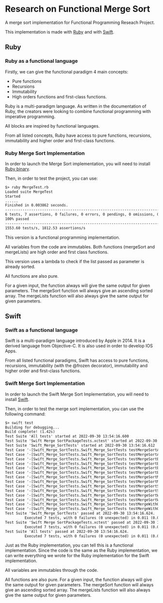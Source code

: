# Research on Functional Merge Sort

A merge sort implementation for Functional Programming Reseach Project.

This implementation is made with [Ruby](./Ruby%20Merge%20Sort/) and with [Swift](./Swift%20Merge%20Sort/).

## Ruby

### Ruby as a functional language

Firstly, we can give the functional paradigm 4 main concepts:

- Pure functions
- Recursions
- Immutability
- High orders functions and first-class functions.

Ruby is a multi-paradigm language. As written in the documentation of Ruby, the creators were looking to combine functional programming with imperative programming.

All blocks are inspired by functional languages.

From all listed concepts, Ruby have access to pure functions, recursions, immutability and higher order and first-class functions.

### Ruby Merge Sort Implementation

In order to launch the Merge Sort implementation, you will need to install [Ruby binary](https://www.ruby-lang.org/en/documentation/installation/).

Then, in order to test the project, you can use:

```txt
$> ruby MergeTest.rb
Loaded suite MergeTest
Started
......
Finished in 0.003862 seconds.
-------------------------------------------------------------------------------------------------------------------------------------------------------------------------------------------------
6 tests, 7 assertions, 0 failures, 0 errors, 0 pendings, 0 omissions, 0 notifications
100% passed
-------------------------------------------------------------------------------------------------------------------------------------------------------------------------------------------------
1553.60 tests/s, 1812.53 assertions/s
```

This version is a functional programming implementation.

All variables from the code are immutables. Both functions (mergeSort and mergeLists) are high order and first class functions.

This version uses a lambda to check if the list passed as parameter is already sorted.

All functions are also pure.

For a given input, the function always will give the same output for given parameters. The mergeSort function will always give an ascending sorted array. The mergeLists function will also always give the same output for given parameters.

## Swift

### Swift as a functional language

Swift is a multi-paradigm language introduced by Apple in 2014. It is a derived language from Objective-C. It is also used in order to develop IOS Apps.

From all listed functional paradigms, Swift has access to pure functions, recursions, immutability (with the @frozen decorator), immutability and higher order and first-class functions.

### Swift Merge Sort Implementation

In order to launch the Swift Merge Sort Implementation, you will need to install [Swift](https://www.swift.org/getting-started/).

Then, in order to test the merge sort implementation, you can use the following command:

```txt
$> swift test
Building for debugging...
Build complete! (1.42s)
Test Suite 'All tests' started at 2022-09-30 13:54:16.600
Test Suite 'Swift Merge SortPackageTests.xctest' started at 2022-09-30 13:54:16.612
Test Suite 'Swift_Merge_SortTests' started at 2022-09-30 13:54:16.612
Test Case '-[Swift_Merge_SortTests.Swift_Merge_SortTests testMergeSortAlreadySortedList]' started.
Test Case '-[Swift_Merge_SortTests.Swift_Merge_SortTests testMergeSortAlreadySortedList]' passed (0.005 seconds).
Test Case '-[Swift_Merge_SortTests.Swift_Merge_SortTests testMergeSortBigList]' started.
Test Case '-[Swift_Merge_SortTests.Swift_Merge_SortTests testMergeSortBigList]' passed (0.002 seconds).
Test Case '-[Swift_Merge_SortTests.Swift_Merge_SortTests testMergeSortBigListWithDuplicates]' started.
Test Case '-[Swift_Merge_SortTests.Swift_Merge_SortTests testMergeSortBigListWithDuplicates]' passed (0.002 seconds).
Test Case '-[Swift_Merge_SortTests.Swift_Merge_SortTests testMergeSortMediumList]' started.
Test Case '-[Swift_Merge_SortTests.Swift_Merge_SortTests testMergeSortMediumList]' passed (0.001 seconds).
Test Case '-[Swift_Merge_SortTests.Swift_Merge_SortTests testMergeSortShortList]' started.
Test Case '-[Swift_Merge_SortTests.Swift_Merge_SortTests testMergeSortShortList]' passed (0.001 seconds).
Test Case '-[Swift_Merge_SortTests.Swift_Merge_SortTests testMergeSortWithEmptyList]' started.
Test Case '-[Swift_Merge_SortTests.Swift_Merge_SortTests testMergeSortWithEmptyList]' passed (0.000 seconds).
Test Case '-[Swift_Merge_SortTests.Swift_Merge_SortTests testMergeWithOneElementList]' started.
Test Case '-[Swift_Merge_SortTests.Swift_Merge_SortTests testMergeWithOneElementList]' passed (0.000 seconds).
Test Suite 'Swift_Merge_SortTests' passed at 2022-09-30 13:54:16.624.
         Executed 7 tests, with 0 failures (0 unexpected) in 0.011 (0.012) seconds
Test Suite 'Swift Merge SortPackageTests.xctest' passed at 2022-09-30 13:54:16.624.
         Executed 7 tests, with 0 failures (0 unexpected) in 0.011 (0.012) seconds
Test Suite 'All tests' passed at 2022-09-30 13:54:16.624.
         Executed 7 tests, with 0 failures (0 unexpected) in 0.011 (0.024) seconds
```

Just as the Ruby implementation, you can tell this is a functional implementation. Since the code is the same as the Ruby implementation, we can write everything we wrote for the Ruby implementation for the Swift implementation.

All variables are immutables through the code.

All functions are also pure. For a given input, the function always will give the same output for given parameters. The mergeSort function will always give an ascending sorted array. The mergeLists function will also always give the same output for given parameters.
